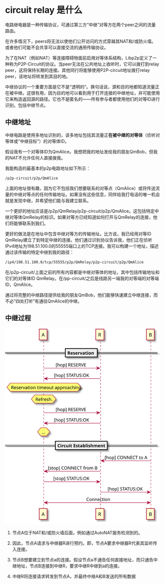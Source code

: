 # circuit relay 是什么

电路继电器是一种传输协议，可通过第三方“中继”对等方在两个peer之间的流量路由。

在许多情况下，peers将无法以使他们公开访问的方式穿越其NAT和/或防火墙。或者他们可能不会共享可以直接交流的通用传输协议。

为了在NAT（例如NAT）等连接障碍物面前启用对等体系结构，Libp2p定义了一种称为P2P-Circuit的协议。当peer无法在公共地址上收听时，它可以拨打到relay peer，这将保持长期的连接。其他同行将能够使用P2P-circuit地址拨打relay peer，该地址将转发到其目的地。

中继协议的一个重要方面是它不是“透明的”。换句话说，源和目的地都知道流量正在被中继。这很有用，因为目的地可以看到用于打开连接的中继地址，并可能使用它来构造返回源的路径。它也不是匿名的——所有参与者都使用他们的对等ID进行识别，包括中继节点。

## 中继地址

中继电路是使用多地址识别的，该多地址包括其流量正**在被中继的对等体**（侦听对等体或“中继目标”）的对等体ID。

假设我有一个对等体ID为QmAlice。我想把我的地址发给我的朋友QmBob，但我的NAT不允许任何人直接拨我。

我能构造的最基本的p2p电路地址如下所示：

```markdown
/p2p-circuit/p2p/QmAlice
```

上面的地址很有趣，因为它不包括我们想要联系的对等点（QmAlice）或将传送流量的中继对等点的任何传输地址。如果没有这些信息，同伴给我打电话的唯一机会就是发现中继，并希望他们能与我建立联系。

一个更好的地址应该是/p2p/QmRelay/p2p-circuit/p2p/QmAlice。这包括特定中继对等体QmRelay的标识。如果对等方已经知道如何打开与QmRelay的连接，他们将能够联系到我们。

更好的做法是在地址中包含中继对等方的传输地址。比方说，我已经用对等ID QmRelay建立了到特定中继的连接。他们通过识别协议告诉我，他们正在侦听IPv4地址为198.51.100.0的55555端口上的TCP连接。我可以构建一个地址，描述通过该传输的特定中继到我的路径：

```markdown
/ip4/198.51.100.0/tcp/55555/p2p/QmRelay/p2p-circuit/p2p/QmAlice
```

在/p2p-circuit/上面之前的所有内容都是中继对等体的地址，其中包括传输地址和它们的对等体ID QmRelay。在/pp-circuit/之后是线路另一端我的对等端的对等端ID，QmAlice。

通过将完整的中继路径提供给我的朋友QmBob，他们能够快速建立中继连接，而不必“四处打听”有通往QmAlice的中继。

## 中继过程

![Circuit v2 Protocol Interaction](https://raw.githubusercontent.com/libp2p/specs/master/relay/circuit-v2.svg)

1. 节点A位于NAT和/或防火墙后面，例如通过AutoNAT服务检测到的。

2. 因此，节点A请求与中继器R进行预约。即，节点A要求中继器R代表其监听传入连接。

3. 节点B想要建立到节点a的连接。假设节点a不通告任何直接地址，而只通告中继地址，节点B连接到中继R，要求中继R中继到a的连接。

4. 中继R将连接请求转发到节点A，并最终中继A和B发送的所有数据